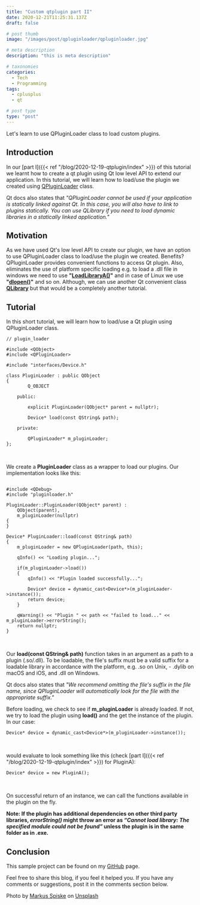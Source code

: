 ```yaml
---
title: "Custom qtplugin part II"
date: 2020-12-21T11:25:31.137Z
draft: false

# post thumb
image: "/images/post/qpluginloader/qpluginloader.jpg"

# meta description
description: "this is meta description"

# taxonomies
categories:
  - Tech
  - Programming
tags:
  - cplusplus
  - qt

# post type
type: "post"
---
```


Let's learn to use QPluginLoader class to load custom plugins.
<!--more-->

## Introduction

In our [part I]({{< ref "/blog/2020-12-19-qtplugin/index" >}}) of this tutorial we learnt how to create a qt plugin using Qt low level API to extend our application. In this tutorial, we will learn how to load/use the plugin we created using [QPluginLoader](https://doc.qt.io/qt-5/qpluginloader.html) class.

Qt docs also states that *"QPluginLoader cannot be used if your application is statically linked against Qt. In this case, you will also have to link to plugins statically. You can use QLibrary if you need to load dynamic libraries in a statically linked application."*

## Motivation

As we have used Qt's low level API to create our plugin, we have an option to use QPluginLoader class to load/use the plugin we created. Benefits? QPluginLoader provides convenient functions to access Qt plugin. Also, eliminates the use of platform specific loading e.g. to load a .dll file in windows we need to use **"[LoadLibraryA()](https://docs.microsoft.com/en-us/windows/win32/api/libloaderapi/nf-libloaderapi-loadlibrarya)"** and in case of Linux we use 
**"[dlopen()](https://linux.die.net/man/3/dlopen)"** and so on. Although, we can use another Qt convenient class **[QLibrary](https://doc.qt.io/qt-5/qlibrary.html)** but that would be a completely another tutorial.

## Tutorial

In this short tutorial, we will learn how to load/use a Qt plugin using QPluginLoader class.

```
// plugin_loader

#include <QObject>
#include <QPluginLoader>

#include "interfaces/Device.h"

class PluginLoader : public QObject
{
        Q_OBJECT

    public:

        explicit PluginLoader(QObject* parent = nullptr);

        Device* load(const QString& path);

    private:

        QPluginLoader* m_pluginLoader;
};

``` 
<br />

We create a **PluginLoader** class as a wrapper to load our plugins. Our implementation looks like this:

```

#include <QDebug>
#include "pluginloader.h"

PluginLoader::PluginLoader(QObject* parent) :
    QObject(parent),
    m_pluginLoader(nullptr)
{
}

Device* PluginLoader::load(const QString& path)
{
    m_pluginLoader = new QPluginLoader(path, this);

    qInfo() << "Loading plugin...";

    if(m_pluginLoader->load())
    {
        qInfo() << "Plugin loaded successfully...";

        Device* device = dynamic_cast<Device*>(m_pluginLoader->instance());
        return device;
    }

    qWarning() << "Plugin " << path << "failed to load..." << m_pluginLoader->errorString();
    return nullptr;
}

``` 
<br />

Our **load(const QString& path)** function takes in an argument as a path to a plugin (.so/.dll). To be loadable, the file's suffix must be a valid suffix for a loadable library in accordance with the platform, e.g. .so on Unix, - .dylib on macOS and iOS, and .dll on Windows. 

Qt docs also states that
*"We recommend omitting the file's suffix in the file name, since QPluginLoader will automatically look for the file with the appropriate suffix."*

Before loading, we check to see if **m_pluginLoader** is already loaded. If not, we try to load the plugin using **load()** and the get the instance of the plugin. In our case: 

```
Device* device = dynamic_cast<Device*>(m_pluginLoader->instance());
```
<br />

would evaluate to look something like this (check [part I]({{< ref "/blog/2020-12-19-qtplugin/index" >}}) for PluginA):

```
Device* device = new PluginA();
```

<br />

On successful return of an instance, we can call the functions available in the plugin on the fly. 

**Note: If the plugin has additional dependencies on other third party libraries, *errorString()* might throw an error as *“Cannot load library: The specified module could not be found”* unless the plugin is in the same folder as in .exe.**
 
## Conclusion

This sample project can be found on my [GitHub](https://github.com/SurKM9/PluginLoaderApp) page.

Feel free to share this blog, if you feel it helped you. If you have any comments or suggestions, post it in the comments section below.

<span>Photo by <a href="https://unsplash.com/@markusspiske?utm_source=unsplash&amp;utm_medium=referral&amp;utm_content=creditCopyText">Markus Spiske</a> on <a href="https://unsplash.com/s/photos/loader?utm_source=unsplash&amp;utm_medium=referral&amp;utm_content=creditCopyText">Unsplash</a></span>